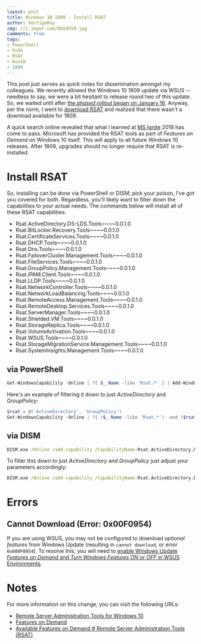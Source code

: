 ```yaml
---
layout: post
title: Windows 10 1809 - Install RSAT 
author: VertigoRay
img: //i.imgur.com/OGS4h59.jpg
comments: true
tags:
- PowerShell
- PoSh
- RSAT
- Win10
- 1809
---
```

This post just serves as quick notes for dissemination  amongst my colleagues.
We recently allowed the Windows 10 1809 update via WSUS -- needless to say, we were a bit hesitant to release round two of this update.
So, we waited until after [the *phased rollout* began on January 16](https://support.microsoft.com/en-us/help/4464619/windows-10-update-history).
Anyway, per the norm, I went to [download RSAT](https://www.microsoft.com/en-us/download/details.aspx?id=45520) and realized that there wasn't a download available for 1809.

A quick search online revealed that what I learned at [MS Ignite](https://www.microsoft.com/en-us/ignite) 2018 has come to pass.
Microsoft has provided the RSAT tools as part of *Features on Demand* on Windows 10 itself. This will apply to all future Windows 10 releases.
After 1809, upgrades should no longer require that RSAT is re-installed.

# Install RSAT

So, installing can be done via PowerShell or DISM; pick your poison, I've got you covered for both. Regardless, you'll likely want to filter down the capabilities to your actual needs. The commands below will install all of these RSAT capabilities:

- Rsat.ActiveDirectory.DS-LDS.Tools~~~~0.0.1.0
- Rsat.BitLocker.Recovery.Tools~~~~0.0.1.0
- Rsat.CertificateServices.Tools~~~~0.0.1.0
- Rsat.DHCP.Tools~~~~0.0.1.0
- Rsat.Dns.Tools~~~~0.0.1.0
- Rsat.FailoverCluster.Management.Tools~~~~0.0.1.0
- Rsat.FileServices.Tools~~~~0.0.1.0
- Rsat.GroupPolicy.Management.Tools~~~~0.0.1.0
- Rsat.IPAM.Client.Tools~~~~0.0.1.0
- Rsat.LLDP.Tools~~~~0.0.1.0
- Rsat.NetworkController.Tools~~~~0.0.1.0
- Rsat.NetworkLoadBalancing.Tools~~~~0.0.1.0
- Rsat.RemoteAccess.Management.Tools~~~~0.0.1.0
- Rsat.RemoteDesktop.Services.Tools~~~~0.0.1.0
- Rsat.ServerManager.Tools~~~~0.0.1.0
- Rsat.Shielded.VM.Tools~~~~0.0.1.0
- Rsat.StorageReplica.Tools~~~~0.0.1.0
- Rsat.VolumeActivation.Tools~~~~0.0.1.0
- Rsat.WSUS.Tools~~~~0.0.1.0
- Rsat.StorageMigrationService.Management.Tools~~~~0.0.1.0
- Rsat.SystemInsights.Management.Tools~~~~0.0.1.0

## via PowerShell

```powershell
Get-WindowsCapability -Online | ?{ $_.Name -like 'Rsat.*' } | Add-WindowsCapability -Online
```

Here's an example of filtering it down to just *ActiveDirectory* and *GroupPolicy*:

```powershell
$rsat = @('ActiveDirectory', 'GroupPolicy')
Get-WindowsCapability -Online | ?{ ($_.Name -like 'Rsat.*') -and ($rsat -contains $_.Name.Split('.')[1]) } | Add-WindowsCapability -Online
```

## via DISM

```cmd
DISM.exe /Online /add-capability /CapabilityName:Rsat.ActiveDirectory.DS-LDS.Tools~~~~0.0.1.0 /CapabilityName:Rsat.BitLocker.Recovery.Tools~~~~0.0.1.0 /CapabilityName:Rsat.CertificateServices.Tools~~~~0.0.1.0 /CapabilityName:Rsat.DHCP.Tools~~~~0.0.1.0 /CapabilityName:Rsat.Dns.Tools~~~~0.0.1.0 /CapabilityName:Rsat.FailoverCluster.Management.Tools~~~~0.0.1.0 /CapabilityName:Rsat.FileServices.Tools~~~~0.0.1.0 /CapabilityName:Rsat.GroupPolicy.Management.Tools~~~~0.0.1.0 /CapabilityName:Rsat.IPAM.Client.Tools~~~~0.0.1.0 /CapabilityName:Rsat.LLDP.Tools~~~~0.0.1.0 /CapabilityName:Rsat.NetworkController.Tools~~~~0.0.1.0 /CapabilityName:Rsat.NetworkLoadBalancing.Tools~~~~0.0.1.0 /CapabilityName:Rsat.RemoteAccess.Management.Tools~~~~0.0.1.0 /CapabilityName:Rsat.RemoteDesktop.Services.Tools~~~~0.0.1.0 /CapabilityName:Rsat.ServerManager.Tools~~~~0.0.1.0 /CapabilityName:Rsat.Shielded.VM.Tools~~~~0.0.1.0 /CapabilityName:Rsat.StorageReplica.Tools~~~~0.0.1.0 /CapabilityName:Rsat.VolumeActivation.Tools~~~~0.0.1.0 /CapabilityName:Rsat.WSUS.Tools~~~~0.0.1.0 /CapabilityName:Rsat.StorageMigrationService.Management.Tools~~~~0.0.1.0 /CapabilityName:Rsat.SystemInsights.Management.Tools~~~~0.0.1.0
```

To filter this down to just *ActiveDirectory* and *GroupPolicy* just adjust your parameters accordingly:

```cmd
DISM.exe /Online /add-capability /CapabilityName:Rsat.ActiveDirectory.DS-LDS.Tools~~~~0.0.1.0 /CapabilityName:Rsat.GroupPolicy.Management.Tools~~~~0.0.1.0
```

# Errors

## Cannot Download (Error: 0x00F0954)

If you are using WSUS, you may not be configured to download *optional features* from Windows Update (resulting in `cannot download`, or error `0x800F0954`). To resolve this, you will need to [enable Windows Update *Features on Demand* and *Turn Windows Features ON or OFF* in WSUS Environments](https://www.stephenwagner.com/2018/10/08/enable-windows-update-features-on-demand-and-turn-windows-features-on-or-off-in-wsus-environments/).

# Notes

For more information on this change, you can visit the following URLs:

- [Remote Server Administration Tools for Windows 10](https://www.microsoft.com/en-ca/download/details.aspx?id=45520)
- [Features on Demand](https://docs.microsoft.com/en-us/windows-hardware/manufacture/desktop/features-on-demand-v2–capabilities)
- [Available Features on Demand # Remote Server Administration Tools (RSAT)](https://docs.microsoft.com/en-us/windows-hardware/manufacture/desktop/features-on-demand-non-language-fod#remote-server-administration-tools-rsat)